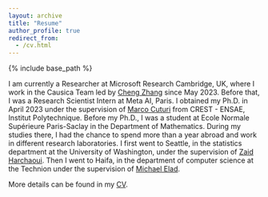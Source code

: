 ```yaml
---
layout: archive
title: "Resume"
author_profile: true
redirect_from:
  - /cv.html
---
```



{% include base_path %}

I am currently a Researcher at Microsoft Research Cambridge, UK, where I work in the Causica Team led by [Cheng Zhang](https://cheng-zhang.org) since May 2023. Before that, I was a Research Scientist Intern at Meta AI, Paris. I obtained my Ph.D. in April 2023 under the supervision of [Marco Cuturi](https://marcocuturi.net) from CREST - ENSAE, Institut Polytechnique. Before my Ph.D., I was a student at Ecole Normale Supérieure Paris-Saclay in the Department of Mathematics. During my studies there, I had the chance to spend more than a year abroad and work in different research laboratories. I first went to Seattle, in the statistics department at the University of Washington, under the supervision of [Zaid Harchaoui](http://faculty.washington.edu/zaid/). Then I went to Haifa, in the department of computer science at the Technion under the supervision of [Michael Elad](https://elad.cs.technion.ac.il). 

More details can be found in my [CV](/files/cv_meyer.pdf).




  
